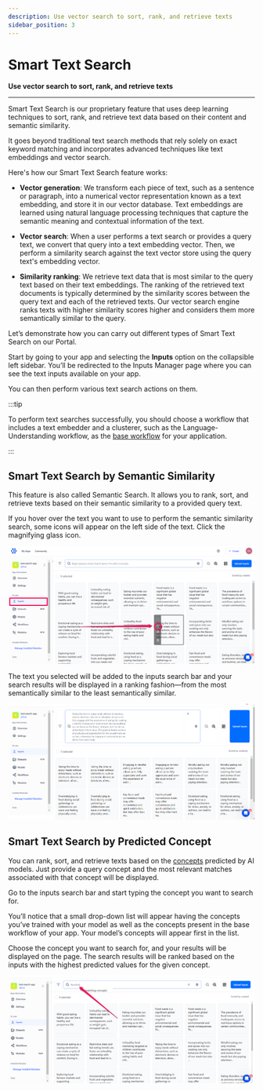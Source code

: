 ```yaml
---
description: Use vector search to sort, rank, and retrieve texts
sidebar_position: 3
---
```


# Smart Text Search

**Use vector search to sort, rank, and retrieve texts**
<hr />

Smart Text Search is our proprietary feature that uses deep learning techniques to sort, rank, and retrieve text data based on their content and semantic similarity. 

It goes beyond traditional text search methods that rely solely on exact keyword matching and incorporates advanced techniques like text embeddings and vector search.

Here's how our Smart Text Search feature works:

- **Vector generation**: We transform each piece of text, such as a sentence or paragraph, into a numerical vector representation known as a text embedding, and store it in our vector database. Text embeddings are learned using natural language processing techniques that capture the semantic meaning and contextual information of the text.

- **Vector search**: When a user performs a text search or provides a query text, we convert that query into a text embedding vector. Then, we perform a similarity search against the text vector store using the query text's embedding vector.

- **Similarity ranking**: We retrieve text data that is most similar to the query text based on their text embeddings. The ranking of the retrieved text documents is typically determined by the similarity scores between the query text and each of the retrieved texts. Our vector search engine ranks texts with higher similarity scores higher and considers them more semantically similar to the query.

Let’s demonstrate how you can carry out different types of Smart Text Search on our Portal. 

Start by going to your app and selecting the **Inputs** option on the collapsible left sidebar. You’ll be redirected to the Inputs Manager page where you can see the text inputs available on your app. 

You can then perform various text search actions on them. 

:::tip

To perform text searches successfully, you should choose a workflow that includes a text embedder and a clusterer, such as the Language-Understanding workflow, as the [base workflow](https://docs.clarifai.com/clarifai-basics/applications/application-settings#base-workflow) for your application.

:::

## Smart Text Search by Semantic Similarity

This feature is also called Semantic Search. It allows you to rank, sort, and retrieve texts based on their semantic similarity to a provided query text. 

If you hover over the text you want to use to perform the semantic similarity search, some icons will appear on the left side of the text. Click the magnifying glass icon. 

![smart image search by visual similarity](/img/smart-search/search_5.png)

The text you selected will be added to the inputs search bar and your search results will be displayed in a ranking fashion—from the most semantically similar to the least semantically similar.

![smart image search by visual similarity](/img/smart-search/search_6.png)

## Smart Text Search by Predicted Concept

You can rank, sort, and retrieve texts based on the [concepts]( https://docs.clarifai.com/portal-guide/concepts/create-get-update-delete) predicted by AI models. Just provide a query concept and the most relevant matches associated with that concept will be displayed. 

Go to the inputs search bar and start typing the concept you want to search for. 

You’ll notice that a small drop-down list will appear having the concepts you’ve trained with your model as well as the concepts present in the base workflow of your app. Your model’s concepts will appear first in the list. 

Choose the concept you want to search for, and your results will be displayed on the page.  The search results will be ranked based on the inputs with the highest predicted values for the given concept.

![smart image search results](/img/smart-search/search_7.png)








